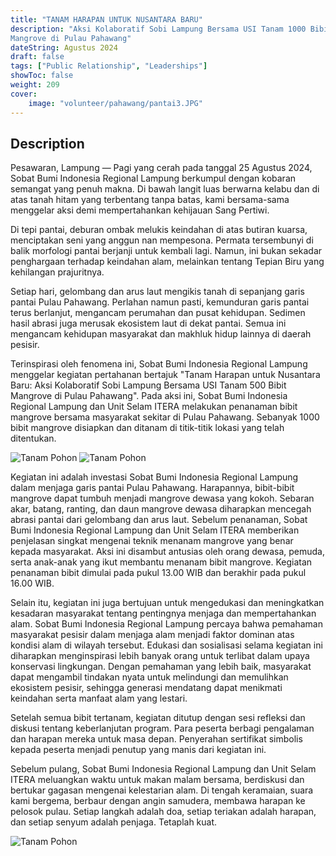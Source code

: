 ```yaml
---
title: "TANAM HARAPAN UNTUK NUSANTARA BARU"
description: "Aksi Kolaboratif Sobi Lampung Bersama USI Tanam 1000 Bibit 
Mangrove di Pulau Pahawang"
dateString: Agustus 2024
draft: false
tags: ["Public Relationship", "Leaderships"]
showToc: false
weight: 209
cover:
    image: "volunteer/pahawang/pantai3.JPG"
--- 
```


## Description

Pesawaran, Lampung — Pagi yang cerah pada tanggal 25 Agustus 2024, Sobat Bumi Indonesia Regional Lampung berkumpul dengan kobaran semangat yang penuh makna. Di bawah langit luas berwarna kelabu dan di atas tanah hitam yang terbentang tanpa batas, kami bersama-sama menggelar aksi demi mempertahankan kehijauan Sang Pertiwi.

Di tepi pantai, deburan ombak melukis keindahan di atas butiran kuarsa, menciptakan seni yang anggun nan mempesona. Permata tersembunyi di balik morfologi pantai berjanji untuk kembali lagi. Namun, ini bukan sekadar penghargaan terhadap keindahan alam, melainkan tentang Tepian Biru yang kehilangan prajuritnya.

Setiap hari, gelombang dan arus laut mengikis tanah di sepanjang garis pantai Pulau Pahawang. Perlahan namun pasti, kemunduran garis pantai terus berlanjut, mengancam perumahan dan pusat kehidupan. Sedimen hasil abrasi juga merusak ekosistem laut di dekat pantai. Semua ini mengancam kehidupan masyarakat dan makhluk hidup lainnya di daerah pesisir.

Terinspirasi oleh fenomena ini, Sobat Bumi Indonesia Regional Lampung menggelar kegiatan pertahanan bertajuk "Tanam Harapan untuk Nusantara Baru: Aksi Kolaboratif Sobi Lampung Bersama USI Tanam 500 Bibit Mangrove di Pulau Pahawang". Pada aksi ini, Sobat Bumi Indonesia Regional Lampung dan Unit Selam ITERA melakukan penanaman bibit mangrove bersama masyarakat sekitar di Pulau Pahawang. Sebanyak 1000 bibit mangrove disiapkan dan ditanam di titik-titik lokasi yang telah ditentukan. 

![Tanam Pohon](https://alfianri-manihuruk.github.io/alfianri/volunteer/pahawang/pantai4.JPG)
![Tanam Pohon](https://alfianri-manihuruk.github.io/alfianri/volunteer/pahawang/pantai2.jpg)



Kegiatan ini adalah investasi Sobat Bumi Indonesia Regional Lampung dalam menjaga garis pantai Pulau Pahawang. Harapannya, bibit-bibit mangrove dapat tumbuh menjadi mangrove dewasa yang kokoh. Sebaran akar, batang, ranting, dan daun mangrove dewasa diharapkan mencegah abrasi pantai dari gelombang dan arus laut. Sebelum penanaman, Sobat Bumi Indonesia Regional Lampung dan Unit Selam ITERA memberikan penjelasan singkat mengenai teknik menanam mangrove yang benar kepada masyarakat. Aksi ini disambut antusias oleh orang dewasa, pemuda, serta anak-anak yang ikut membantu menanam bibit mangrove. Kegiatan penanaman bibit dimulai pada pukul 13.00 WIB dan berakhir pada pukul 16.00 WIB.

Selain itu, kegiatan ini juga bertujuan untuk mengedukasi dan meningkatkan kesadaran masyarakat tentang pentingnya menjaga dan mempertahankan alam. Sobat Bumi Indonesia Regional Lampung percaya bahwa pemahaman masyarakat pesisir dalam menjaga alam menjadi faktor dominan atas kondisi alam di wilayah tersebut. Edukasi dan sosialisasi selama kegiatan ini diharapkan menginspirasi lebih banyak orang untuk terlibat dalam upaya konservasi lingkungan. Dengan pemahaman yang lebih baik, masyarakat dapat mengambil tindakan nyata untuk melindungi dan memulihkan ekosistem pesisir, sehingga generasi mendatang dapat menikmati keindahan serta manfaat alam yang lestari.

Setelah semua bibit tertanam, kegiatan ditutup dengan sesi refleksi dan diskusi tentang keberlanjutan program. Para peserta berbagi pengalaman dan harapan mereka untuk masa depan. Penyerahan sertifikat simbolis kepada peserta menjadi penutup yang manis dari kegiatan ini.

Sebelum pulang, Sobat Bumi Indonesia Regional Lampung dan Unit Selam ITERA meluangkan waktu untuk makan malam bersama, berdiskusi dan bertukar gagasan mengenai kelestarian alam. Di tengah keramaian, suara kami bergema, berbaur dengan angin samudera, membawa harapan ke pelosok pulau. Setiap langkah adalah doa, setiap teriakan adalah harapan, dan setiap senyum adalah penjaga. Tetaplah kuat.

![Tanam Pohon](https://alfianri-manihuruk.github.io/alfianri/volunteer/pahawang/pantai1.JPG)




